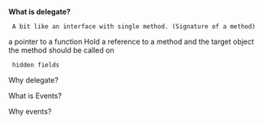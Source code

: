 <strong> What is delegate? </strong>

     A bit like an interface with single method. (Signature of a method)
a pointer to a function
     Hold a reference to a method and the target object the method should be called on

     hidden fields

Why delegate?

What is Events?

Why events?



